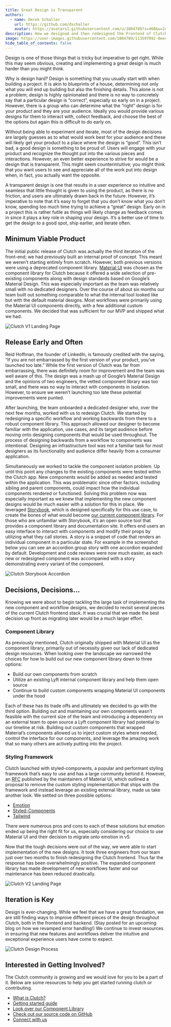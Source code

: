 ```yaml
---
title: Great Design is Transparent
authors:
  - name: Derek Schaller
    url: https://github.com/dschaller
    avatar: https://avatars1.githubusercontent.com/u/1004789?s=460&u=24deb32096e9f892cc91a6ff1ca1af50193b1fbd&v=4
description: How we designed and then redesigned the Frontend of Clutch.
image: https://user-images.githubusercontent.com/1004789/113597092-0eec7800-95f0-11eb-8f94-b953dd790c23.png
hide_table_of_contents: false
---
```


Design is one of those things that is tricky but imperative to get right. While this may seem obvious, creating and implementing a great design is much harder than you might think.

<!--truncate-->

Why is design hard? Design is something that you usually start with when building a project. It is akin to blueprints of a house, determining not only what you will end up building but also the finishing details. This alone is not a problem; design is highly opinionated and there is no way to concretely say that a particular design is “correct”, especially so early on in a project. However, there is a group who can determine what the “right” design is for your product and they are your audience. Ideally you would provide various designs for them to interact with, collect feedback, and choose the best of the options but again this is difficult to do early on.

Without being able to experiment and iterate, most of the design decisions are largely guesses as to what would work best for your audience and these will likely get your product to a place where the design is “good”. This isn’t bad, a good design is something to be proud of. Users will engage with your product and recognize the thought put into the various pieces and interactions. However, an even better experience to strive for would be a design that is transparent. This might seem counterintuitive; you might think that you want users to see and appreciate all of the work put into design when, in fact, you actually want the opposite. 

A transparent design is one that results in a  user experience so intuitive and seamless that little thought is given to using the product, as there is no friction, and users are ultimately drawn back in the future. However, it’s imperative to note that it’s easy to forget that you don’t know what you don’t know, spending too much time trying to achieve a “great” design. Early on in a project this is rather futile as things will likely change as feedback comes in since it plays a key role in shaping your design. It’s a better use of time to get the design to a good spot, ship earlier, and iterate often.


## Minimum Viable Product

The initial public release of Clutch was actually the third iteration of the front-end; we had previously built an internal proof of concept. This meant we weren’t starting entirely from scratch. However, both previous versions were using a deprecated component library. [Material UI](https://material-ui.com/) was chosen as the component library for Clutch because it offered a wide selection of pre-existing components along with design standards based on Google’s Material Design. This was especially important as the team was relatively small with no dedicated designers. Over the course of about six months our team built out something comparable to what the internal tool looked like but with the default material designs. Most workflows were primarily using the Material UI components directly, with a few additional custom components. We decided that was sufficient for our MVP and shipped what we had.

<img alt="Clutch V1 Landing Page" src="https://user-images.githubusercontent.com/1004789/113597561-bec1e580-95f0-11eb-8893-788fc4545a32.png" />

## Release Early and Often

Reid Hoffman, the founder of LinkedIn, is famously credited with the saying, “If you are not embarrassed by the first version of your product, you’ve launched too late.” While the first version of Clutch was far from embarrassing, there was definitely room for improvement and the team was well aware of this. The design was a mash up of Google’s Material Design and the opinions of two engineers, the vetted component library was too small, and there was no way to interact with components in isolation. However, to ensure we weren’t launching too late these potential improvements were punted.

After launching, the team onboarded a dedicated designer who, over the next few months, worked with us to redesign Clutch. We started by redesigning a specific workflow and working backwards from there to a robust component library. This approach allowed our designer to become familiar with the application, use cases, and its target audience before moving onto designing components that would be used throughout. The process of designing backwards from a workflow to components was intentional. Designing an infrastructure tool was not a familiar task for most designers as its functionality and audience differ heavily from a consumer application.

Simultaneously we worked to tackle the component isolation problem. Up until this point any changes to the existing components were tested within the Clutch app. New components would be added as needed and tested within the application. This was problematic since other factors, including sibling and parent components, could impact how the individual components rendered or functioned. Solving this problem now was especially important as we knew that implementing the new component designs would be much easier with a solution for this in place. We leveraged [Storybook](https://storybook.js.org/), which is designed specifically for this use case, to create the bones of what would become [our current component library](https://storybook.clutch.sh/). For those who are unfamiliar with Storybook, it’s an open source tool that provides a component library and documentation site. It offers end users an easy interface to interact with components and modify their props by utilizing what they call stories. A story is a snippet of code that renders an individual component in a particular state. For example in the screenshot below you can see an accordion group story with one accordion expanded by default. Development and code reviews were now much easier, as each new or redesigned component was accompanied with a story demonstrating every variant of the component.

<img alt="Clutch Storybook Accordion" src="https://user-images.githubusercontent.com/1004789/113596886-c634bf00-95ef-11eb-9743-bd20fae758a6.png" />

## Decisions, Decisions...

Knowing we were about to begin tackling the large task of implementing the new component and workflow designs, we decided to revisit several pieces of the current Clutch frontend stack. It was crucial that we made the best decision up front as migrating later would be a much larger effort.

### Component Library

As previously mentioned, Clutch originally shipped with Material UI as the component library, primarily out of necessity given our lack of dedicated design resources. When looking over the landscape we narrowed the choices for how to build out our new component library down to three options:

  * Build our own components from scratch
  * Utilize an existing Lyft internal component library and help them open source
  * Continue to build custom components wrapping Material UI components under the hood

Each of these has its trade offs and ultimately we decided to go with the third option. Building out and maintaining our own components wasn’t feasible with the current size of the team and introducing a dependency on an external team to open source a Lyft component library had potential to our timeline at risk. Building out custom components that wrapped Material’s components allowed us to inject custom styles where needed, control the interface for our components, and leverage the amazing work that so many others are actively putting into the project.

### Styling Framework

Clutch launched with styled-components, a popular and performant styling framework that’s easy to use and has a large community behind it. However, an [RFC](https://github.com/mui-org/material-ui/issues/22342) published by the maintainers of Material UI, which outlined a proposal to remove the custom styling implementation that ships with the framework and instead leverage an existing external library, made us take another look. We settled on three possible options:

  * [Emotion](https://emotion.sh/)
  * [Styled-Components](https://styled-components.com/)
  * [Tailwind](https://tailwindcss.com/)

There were numerous pros and cons to each of these solutions but emotion ended up being the right fit for us, especially considering our choice to use Material UI and their decision to migrate onto emotion in v5.

Now that the tough decisions were out of the way, we were able to start implementation of the new designs. It took three engineers from our team just over two months to finish redesigning the Clutch frontend. Thus far the response has been overwhelmingly positive. The expanded component library has made development of new workflows faster and our maintenance has been reduced drastically.

<img alt="Clutch V2 Landing Page" src="https://user-images.githubusercontent.com/1004789/113597092-0eec7800-95f0-11eb-8f94-b953dd790c23.png" />

## Iteration is Key

Design is ever-changing. While we feel that we have a great foundation, we are still finding ways to improve different pieces of the design throughout Clutch, both in the frontend and backend. (Stay posted for an upcoming blog on how we revamped error handling!) We continue to invest resources in ensuring that new features and workflows deliver the intuitive and exceptional experience users have come to expect.

<img alt="Clutch Design Process" src="https://user-images.githubusercontent.com/1004789/113596372-119a9d80-95ef-11eb-96cc-e829c905592f.png" />

## Interested in Getting Involved?

The Clutch community is growing and we would love for you to be a part of it. Below are some resources to help you get started running clutch or contributing.

  * [What is Clutch?](https://clutch.sh/docs/about/what-is-clutch)
  * [Getting started guide](https://clutch.sh/docs/getting-started/build-guides)
  * [Look over our Component Library](http://storybook.clutch.sh/)
  * [Check out our source code on GitHub](https://github.com/lyft/clutch)
  * [Connect with us](https://clutch.sh/docs/community)
